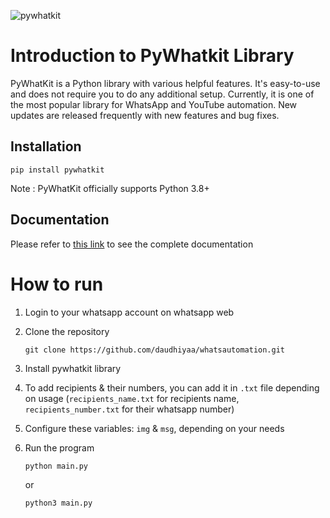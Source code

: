 ![pywhatkit](https://user-images.githubusercontent.com/90663569/224246207-cb1d63ea-ac1d-4899-968c-2c0d9d5332ce.jpg)

# Introduction to PyWhatkit Library

PyWhatKit is a Python library with various helpful features. It's easy-to-use and does not require you to do any additional setup. Currently, it is one of the most popular library for WhatsApp and YouTube automation. New updates are released frequently with new features and bug fixes.

## Installation

```pip
pip install pywhatkit
```

Note : PyWhatKit officially supports Python 3.8+

## Documentation

Please refer to [this link](https://pypi.org/project/pywhatkit/) to see the complete documentation

# How to run

1. Login to your whatsapp account on whatsapp web

2. Clone the repository

   ```git
   git clone https://github.com/daudhiyaa/whatsautomation.git
   ```

3. Install pywhatkit library

4. To add recipients & their numbers, you can add it in `.txt` file depending on usage (`recipients_name.txt` for recipients name, `recipients_number.txt` for their whatsapp number)

5. Configure these variables: `img` & `msg`, depending on your needs

6. Run the program

   ```py
   python main.py
   ```

   or

   ```py
   python3 main.py
   ```
